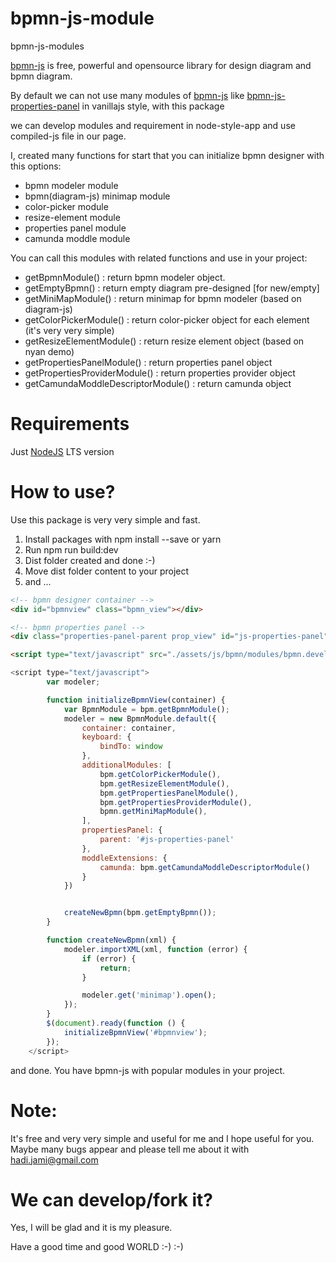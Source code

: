 ﻿# bpmn-js-module
 bpmn-js-modules

[bpmn-js](https://bpmn.io/) is free, powerful and opensource library for design diagram and bpmn diagram.

By default we can not use many modules of [bpmn-js](https://bpmn.io/) like [bpmn-js-properties-panel](https://github.com/bpmn-io/bpmn-js-properties-panel) in vanillajs style, with this package

we can develop modules and requirement in node-style-app and use compiled-js file in our page.

I, created many functions for start that you can initialize bpmn designer with this options:

- bpmn modeler module
- bpmn(diagram-js) minimap module
- color-picker module
- resize-element module
- properties panel module
- camunda moddle module

You can call this modules with related functions and use in your project:

- getBpmnModule() : return bpmn modeler object.
- getEmptyBpmn() : return empty diagram pre-designed [for new/empty]
- getMiniMapModule() : return minimap for bpmn modeler (based on diagram-js)
- getColorPickerModule() : return color-picker object for each element (it's very very simple)
- getResizeElementModule() : return resize element object (based on nyan demo)
- getPropertiesPanelModule() : return properties panel object
- getPropertiesProviderModule() : return properties provider object
- getCamundaModdleDescriptorModule() : return camunda object

# Requirements

Just [NodeJS](https://nodejs.org/en/) LTS version

# How to use?

Use this package is very very simple and fast.

1. Install packages with npm install --save or yarn
2. Run npm run build:dev 
3. Dist folder created and done :-)
4. Move dist folder content to your project
5. and ...

```html
<!-- bpmn designer container -->
<div id="bpmnview" class="bpmn_view"></div>

<!-- bpmn properties panel -->
<div class="properties-panel-parent prop_view" id="js-properties-panel"></div>
```



```html
<script type="text/javascript" src="./assets/js/bpmn/modules/bpmn.development.js"></script>
```

```javascript
<script type="text/javascript">
        var modeler;

        function initializeBpmnView(container) {
            var BpmnModule = bpm.getBpmnModule();
            modeler = new BpmnModule.default({
                container: container,
                keyboard: {
                    bindTo: window
                },
                additionalModules: [
                    bpm.getColorPickerModule(),
                    bpm.getResizeElementModule(),
                    bpm.getPropertiesPanelModule(),
                    bpm.getPropertiesProviderModule(),
                    bpmn.getMiniMapModule(),
                ],
                propertiesPanel: {
                    parent: '#js-properties-panel'
                },
                moddleExtensions: {
                    camunda: bpm.getCamundaModdleDescriptorModule()
                }
            })


            createNewBpmn(bpm.getEmptyBpmn());
        }

        function createNewBpmn(xml) {
            modeler.importXML(xml, function (error) {
                if (error) {
                    return;
                }

                modeler.get('minimap').open();
            });
        }
        $(document).ready(function () {
            initializeBpmnView('#bpmnview');
        });
    </script>
```



and done. You have bpmn-js with popular modules in your project.



# Note:

It's free and very very simple and useful for me and I hope useful for you. Maybe many bugs appear and please tell me about it with hadi.jami@gmail.com

# We can develop/fork it?

Yes, I will be glad and it is my pleasure.



Have a good time and good WORLD :-) :-)
